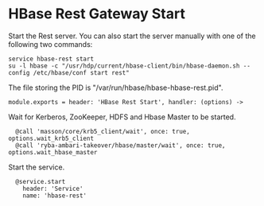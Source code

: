 
# HBase Rest Gateway Start

Start the Rest server. You can also start the server manually with one of the
following two commands:

```
service hbase-rest start
su -l hbase -c "/usr/hdp/current/hbase-client/bin/hbase-daemon.sh --config /etc/hbase/conf start rest"
```

The file storing the PID is "/var/run/hbase/hbase-hbase-rest.pid".

    module.exports = header: 'HBase Rest Start', handler: (options) ->

Wait for Kerberos, ZooKeeper, HDFS and Hbase Master to be started.

      @call 'masson/core/krb5_client/wait', once: true, options.wait_krb5_client
      @call 'ryba-ambari-takeover/hbase/master/wait', once: true, options.wait_hbase_master

Start the service.

      @service.start
        header: 'Service'
        name: 'hbase-rest'
